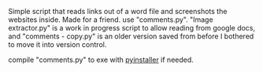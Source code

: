 Simple script that reads links out of a word file and screenshots the websites inside.
Made for a friend.
use "comments.py". "Image extractor.py" is a work in progress script to allow reading from google docs, and "comments - copy.py" is an older version saved from before I bothered to move it into version control.

compile "comments.py" to exe with [pyinstaller](https://pyinstaller.org/en/stable/operating-mode.html) if needed.
